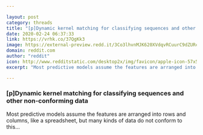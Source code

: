 ```yaml
---

layout: post
category: threads
title: "[p]Dynamic kernel matching for classifying sequences and other non-conforming data"
date: 2020-02-24 06:37:33
link: https://vrhk.co/37QgKk3
image: https://external-preview.redd.it/3Co3lhvnMJK620XVdqvRCuurC9dZURcRUvGlLSqz4H0.jpg?width=248&height=129.842931937&auto=webp&s=d9e41e9dde02c088056562e2e5c4673259752763
domain: reddit.com
author: "reddit"
icon: http://www.redditstatic.com/desktop2x/img/favicon/apple-icon-57x57.png
excerpt: "Most predictive models assume the features are arranged into rows and columns, like a spreadsheet, but many kinds of data do not conform to this..."

---
```


### [p]Dynamic kernel matching for classifying sequences and other non-conforming data

Most predictive models assume the features are arranged into rows and columns, like a spreadsheet, but many kinds of data do not conform to this...